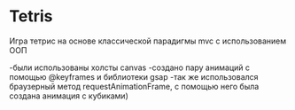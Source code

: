 # Tetris

Игра тетрис на основе классической парадигмы mvc с использованием ООП

-были использованы холсты canvas
-создано пару анимаций с помощью @keyframes и библиотеки gsap
-так же использовался браузерный метод requestAnimationFrame, с помощью него была создана анимация с кубиками)
